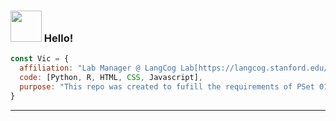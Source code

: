 
### <img src="https://media4.giphy.com/media/v1.Y2lkPTc5MGI3NjExemxuZmdreGllenl1cTB6OTc0NHBsOWc0NTVib3RvcmJ4eTE1N3JzbCZlcD12MV9pbnRlcm5hbF9naWZfYnlfaWQmY3Q9Zw/lTLV2erK8vf1MIz4Rk/giphy.gif" width="50"> Hello! 

```javascript
const Vic = {
  affiliation: "Lab Manager @ LangCog Lab[https://langcog.stanford.edu/]",
  code: [Python, R, HTML, CSS, Javascript],
  purpose: "This repo was created to fufill the requirements of PSet 01 for Psych 251. Please find PSYCH251_PSET1.rmd, a basic script written in R Markdown.  "
}
```

</em>

---
